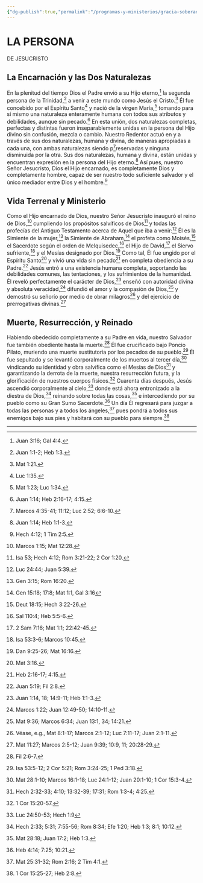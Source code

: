 ```yaml
---
{"dg-publish":true,"permalink":"/programas-y-ministerios/gracia-soberana-orizaba/identidad-y-teologia/la-persona-de-jesucristo/"}
---
```


# LA PERSONA  
DE JESUCRISTO

## La Encarnación y las Dos Naturalezas

En la plenitud del tiempo Dios el Padre envió a su Hijo eterno,[^1] la segunda persona de la Trinidad,[^2] a venir a este mundo como Jesús el Cristo.[^3] Él fue concebido por el Espíritu Santo[^4] y nació de la virgen María,[^5] tomando para sí mismo una naturaleza enteramente humana con todos sus atributos y debilidades, aunque sin pecado.[^6] En esta unión, dos naturalezas completas, perfectas y distintas fueron inseparablemente unidas en la persona del Hijo divino sin confusión, mezcla o cambio. Nuestro Redentor actuó en y a través de sus dos naturalezas, humana y divina, de maneras apropiadas a cada una, con ambas naturalezas siendo p[^7]reservadas y ninguna disminuida por la otra. Sus dos naturalezas, humana y divina, están unidas y encuentran expresión en la persona del Hijo eterno.[^8] Así pues, nuestro Señor Jesucristo, Dios el Hijo encarnado, es completamente Dios y completamente hombre, capaz de ser nuestro todo suficiente salvador y el único mediador entre Dios y el hombre.[^9]

## Vida Terrenal y Ministerio

Como el Hijo encarnado de Dios, nuestro Señor Jesucristo inauguró el reino de Dios,[^10] cumpliendo los propósitos salvíficos de Dios[^11] y todas las profecías del Antiguo Testamento acerca de Aquel que iba a venir:[^12] Él es la Simiente de la mujer,[^13] la Simiente de Abraham,[^14] el profeta como Moisés,[^15] el Sacerdote según el orden de Melquisedec,[^16] el Hijo de David,[^17] el Siervo sufriente,[^18] y el Mesías designado por Dios.[^19] Como tal, Él fue ungido por el Espíritu Santo[^20] y vivió una vida sin pecado[^21] en completa obediencia a su Padre.[^22] Jesús entró a una existencia humana completa, soportando las debilidades comunes, las tentaciones, y los sufrimientos de la humanidad. Él reveló perfectamente el carácter de Dios,[^23] enseñó con autoridad divina y absoluta veracidad,[^24] difundió el amor y la compasión de Dios,[^25] y demostró su señorío por medio de obrar milagros[^26] y del ejercicio de prerrogativas divinas.[^27]

## Muerte, Resurrección, y Reinado

Habiendo obedecido completamente a su Padre en vida, nuestro Salvador fue también obediente hasta la muerte.[^28] Él fue crucificado bajo Poncio Pilato, muriendo una muerte sustitutoria por los pecados de su pueblo.[^29] Él fue sepultado y se levantó corporalmente de los muertos al tercer día,[^30] vindicando su identidad y obra salvífica como el Mesías de Dios[^31] y garantizando la derrota de la muerte, nuestra resurrección futura, y la glorificación de nuestros cuerpos físicos.[^32] Cuarenta días después, Jesús ascendió corporalmente al cielo,[^33] donde está ahora entronizado a la diestra de Dios,[^34] reinando sobre todas las cosas,[^35] e intercediendo por su pueblo como su Gran Sumo Sacerdote.[^36] Un día Él regresará para juzgar a todas las personas y a todos los ángeles,[^37] pues pondrá a todos sus enemigos bajo sus pies y habitará con su pueblo para siempre.[^38]

  

---

[^1]: Juan 3:16; Gal 4:4.

[^2]: Juan 1:1-2; Heb 1:3.

[^3]: Mat 1:21.

[^4]: Luc 1:35.

[^5]: Mat 1:23; Luc 1:34.

[^6]: Juan 1:14; Heb 2:16-17; 4:15.

[^7]: Marcos 4:35-41; 11:12; Luc 2:52; 6:6-10.

[^8]: Juan 1:14; Heb 1:1-3.

[^9]:Hech 4:12; 1 Tim 2:5.

[^10]: Marcos 1:15; Mat 12:28.

[^11]: Isa 53; Hech 4:12; Rom 3:21-22; 2 Cor 1:20.

[^12]: Luc 24:44; Juan 5:39.

[^13]: Gen 3:15; Rom 16:20.

[^14]: Gen 15:18; 17:8; Mat 1:1, Gal 3:16

[^15]: Deut 18:15; Hech 3:22-26.

[^16]: Sal 110:4; Heb 5:5-6.

[^17]: 2 Sam 7:16; Mat 1:1; 22:42-45.

[^18]: Isa 53:3-6; Marcos 10:45.

[^19]: Dan 9:25-26; Mat 16:16.

[^20]: Mat 3:16.

[^21]: Heb 2:16-17; 4:15.

[^22]: Juan 5:19; Fil 2:8.

[^23]: Juan 1:14, 18; 14:9-11; Heb 1:1-3.

[^24]: Marcos 1:22; Juan 12:49-50; 14:10-11.

[^25]: Mat 9:36; Marcos 6:34; Juan 13:1, 34; 14:21.

[^26]: Véase, e.g., Mat 8:1-17; Marcos 2:1-12; Luc 7:11-17; Juan 2:1-11.

[^27]: Mat 11:27; Marcos 2:5-12; Juan 9:39; 10:9, 11; 20:28-29.

[^28]: Fil 2:6-7.

[^29]: Isa 53:5-12; 2 Cor 5:21; Rom 3:24-25; 1 Ped 3:18.

[^30]: Mat 28:1-10; Marcos 16:1-18; Luc 24:1-12; Juan 20:1-10; 1 Cor 15:3-4.

[^31]: Hech 2:32-33; 4:10; 13:32-39; 17:31; Rom 1:3-4; 4:25.

[^32]: 1 Cor 15:20-57.

[^33]: Luc 24:50-53; Hech 1:9

[^34]: Hech 2:33; 5:31; 7:55-56; Rom 8:34; Efe 1:20; Heb 1:3; 8:1; 10:12.

[^35]: Mat 28:18; Juan 17:2; Heb 1:3.

[^36]: Heb 4:14; 7:25; 10:21.

[^37]: Mat 25:31-32; Rom 2:16; 2 Tim 4:1.

[^38]: 1 Cor 15:25-27; Heb 2:8.